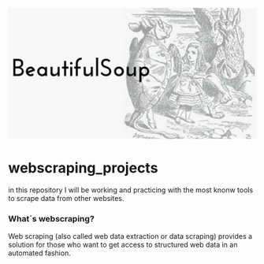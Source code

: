 ![](images/bsf4.png)
# webscraping_projects
in this repository I will be working and practicing with the most knonw  tools to scrape data from other websites.

### What´s webscraping?
Web scraping (also called web data extraction or data scraping) provides a solution for those who want to get access to structured web data in an automated fashion. 
